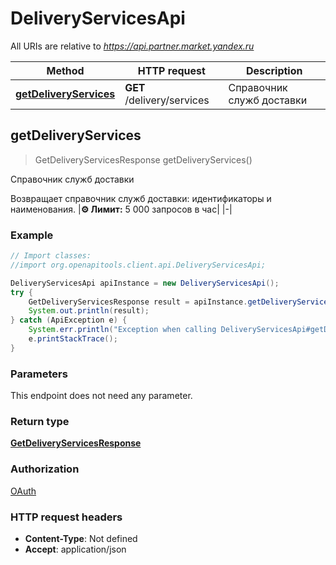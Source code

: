 # DeliveryServicesApi

All URIs are relative to *https://api.partner.market.yandex.ru*

Method | HTTP request | Description
------------- | ------------- | -------------
[**getDeliveryServices**](DeliveryServicesApi.md#getDeliveryServices) | **GET** /delivery/services | Справочник служб доставки



## getDeliveryServices

> GetDeliveryServicesResponse getDeliveryServices()

Справочник служб доставки

Возвращает справочник служб доставки: идентификаторы и наименования. |**⚙️ Лимит:** 5 000 запросов в час| |-| 

### Example

```java
// Import classes:
//import org.openapitools.client.api.DeliveryServicesApi;

DeliveryServicesApi apiInstance = new DeliveryServicesApi();
try {
    GetDeliveryServicesResponse result = apiInstance.getDeliveryServices();
    System.out.println(result);
} catch (ApiException e) {
    System.err.println("Exception when calling DeliveryServicesApi#getDeliveryServices");
    e.printStackTrace();
}
```

### Parameters

This endpoint does not need any parameter.

### Return type

[**GetDeliveryServicesResponse**](GetDeliveryServicesResponse.md)

### Authorization

[OAuth](../README.md#OAuth)

### HTTP request headers

- **Content-Type**: Not defined
- **Accept**: application/json

